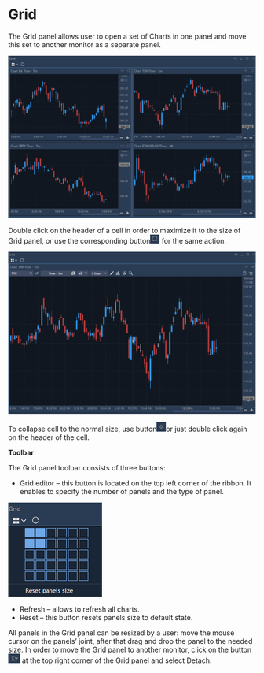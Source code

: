 # Grid


The Grid panel allows user to open a set of Charts in one panel and move this set to another monitor as a separate panel.

![](../../.gitbook/assets/12%20%282%29.png)


Double click on the header of a cell in order to maximize it to the size of Grid panel, or use the corresponding button![](../../.gitbook/assets/13.png)
for the same action. 

![](../../.gitbook/assets/14%20%282%29.png)


To collapse cell to the normal size, use button![](../../.gitbook/assets/15%20%281%29.png)or just double click again on the header of the cell.

**Toolbar**

The Grid panel toolbar consists of three buttons:

* Grid editor – this button is located on the top left corner of the ribbon. It enables to specify the number of panels and the type of panel.

![](../../.gitbook/assets/16%20%281%29.png)

* Refresh – allows to refresh all charts.
* Reset – this button resets panels size to default state.

 All panels in the Grid panel can be resized by a user: move the mouse cursor on the panels’ joint, after that drag and drop the panel to the needed size. In order to move the Grid panel to another monitor, click on the button![](../../.gitbook/assets/17%20%281%29.png)
at the top right corner of the Grid panel and select Detach.

